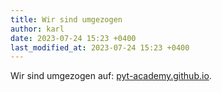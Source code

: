 ```yaml
---
title: Wir sind umgezogen
author: karl
date: 2023-07-24 15:23 +0400
last_modified_at: 2023-07-24 15:23 +0400
---
```


Wir sind umgezogen auf: [pyt-academy.github.io](pyt-academy.github.io).
